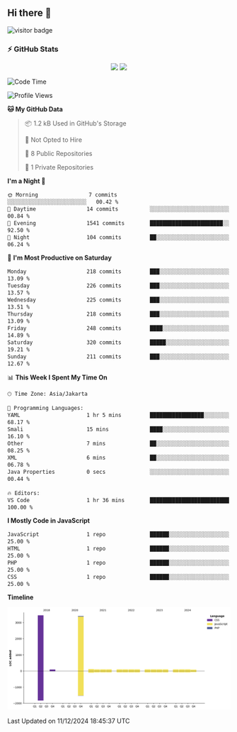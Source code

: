 ## Hi there 👋

<!--
**intifada95/intifada95** is a ✨ _special_ ✨ repository because its `README.md` (this file) appears on your GitHub profile.

Here are some ideas to get you started:

- 🔭 I’m currently working on ...
- 🌱 I’m currently learning ...
- 👯 I’m looking to collaborate on ...
- 🤔 I’m looking for help with ...
- 💬 Ask me about ...
- 📫 How to reach me: ...
- 😄 Pronouns: ...
- ⚡ Fun fact: ...
-->

![visitor badge](https://visitor-badge.laobi.icu/badge?page_id=intifada95&format=true)

### :zap: GitHub Stats

<p align="center">
  <img height="180em" src="https://gh-readme-stats-intfd.vercel.app/api?username=intifada95&show_icons=true&include_all_commits=true&count_private=true"/>
  <img height="180em" src="https://gh-readme-stats-intfd.vercel.app/api/top-langs/?username=intifada95&layout=compact&langs_count=6"/>
</p>

<!--START_SECTION:waka-->
![Code Time](http://img.shields.io/badge/Code%20Time-5%2C248%20hrs%2027%20mins-blue)

![Profile Views](http://img.shields.io/badge/Profile%20Views-0-blue)

**🐱 My GitHub Data** 

> 📦 1.2 kB Used in GitHub's Storage 
 > 
> 🚫 Not Opted to Hire
 > 
> 📜 8 Public Repositories 
 > 
> 🔑 1 Private Repositories 
 > 
**I'm a Night 🦉** 

```text
🌞 Morning                7 commits           ░░░░░░░░░░░░░░░░░░░░░░░░░   00.42 % 
🌆 Daytime                14 commits          ░░░░░░░░░░░░░░░░░░░░░░░░░   00.84 % 
🌃 Evening                1541 commits        ███████████████████████░░   92.50 % 
🌙 Night                  104 commits         ██░░░░░░░░░░░░░░░░░░░░░░░   06.24 % 
```
📅 **I'm Most Productive on Saturday** 

```text
Monday                   218 commits         ███░░░░░░░░░░░░░░░░░░░░░░   13.09 % 
Tuesday                  226 commits         ███░░░░░░░░░░░░░░░░░░░░░░   13.57 % 
Wednesday                225 commits         ███░░░░░░░░░░░░░░░░░░░░░░   13.51 % 
Thursday                 218 commits         ███░░░░░░░░░░░░░░░░░░░░░░   13.09 % 
Friday                   248 commits         ████░░░░░░░░░░░░░░░░░░░░░   14.89 % 
Saturday                 320 commits         █████░░░░░░░░░░░░░░░░░░░░   19.21 % 
Sunday                   211 commits         ███░░░░░░░░░░░░░░░░░░░░░░   12.67 % 
```


📊 **This Week I Spent My Time On** 

```text
🕑︎ Time Zone: Asia/Jakarta

💬 Programming Languages: 
YAML                     1 hr 5 mins         █████████████████░░░░░░░░   68.17 % 
Smali                    15 mins             ████░░░░░░░░░░░░░░░░░░░░░   16.10 % 
Other                    7 mins              ██░░░░░░░░░░░░░░░░░░░░░░░   08.25 % 
XML                      6 mins              ██░░░░░░░░░░░░░░░░░░░░░░░   06.78 % 
Java Properties          0 secs              ░░░░░░░░░░░░░░░░░░░░░░░░░   00.44 % 

🔥 Editors: 
VS Code                  1 hr 36 mins        █████████████████████████   100.00 % 
```

**I Mostly Code in JavaScript** 

```text
JavaScript               1 repo              ██████░░░░░░░░░░░░░░░░░░░   25.00 % 
HTML                     1 repo              ██████░░░░░░░░░░░░░░░░░░░   25.00 % 
PHP                      1 repo              ██████░░░░░░░░░░░░░░░░░░░   25.00 % 
CSS                      1 repo              ██████░░░░░░░░░░░░░░░░░░░   25.00 % 
```



**Timeline**

![Lines of Code chart](https://raw.githubusercontent.com/intifada95/intifada95/main/assets/bar_graph.png)


 Last Updated on 11/12/2024 18:45:37 UTC
<!--END_SECTION:waka-->
